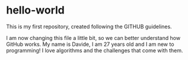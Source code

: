 # hello-world
This is my first repository, created following the GITHUB guidelines.

I am now changing this file a little bit, so we can better understand how GitHub works.
My name is Davide, I am 27 years old and I am new to programming! I love algorithms and the challenges that come with them.
